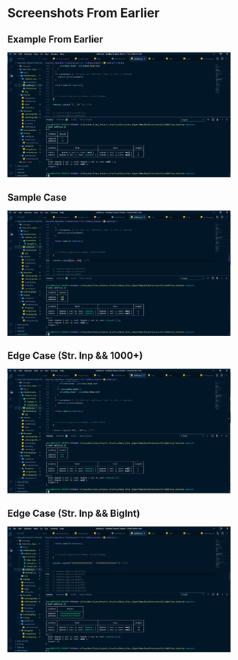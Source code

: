 # Screenshots From Earlier

## Example From Earlier 
![70+67](./Screenshots/Example_From_Earlier.png "Singly Linked") 

## Sample Case
![SimpleSample](./Screenshots/SampleCase1.png "Singly Linked Console Solution")

## Edge Case (Str. Inp && 1000+)
![Str. Inp && 1000+](./Screenshots/Edge_Case_String_1000+.png "Singly Linked Console Solution")

## Edge Case (Str. Inp && BigInt) 
![Str. Input and BigInt](./Screenshots/Edge_Case_String_BigInt.png "Singly Linked Console Solution")